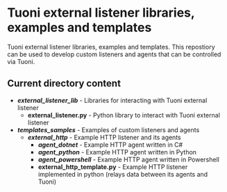 # Tuoni external listener libraries, examples and templates

Tuoni external listener libraries, examples and templates. This repostiory can be used to develop custom listeners and agents that can be controlled via Tuoni.


## Current directory content

*  ___external_listener_lib___ - Libraries for interacting with Tuoni external listener
    * __external_listener.py__ - Python library to interact with Tuoni external listener
*  ___templates_samples___ - Examples of custom listeners and agents
    * ___external_http___ - Example HTTP listener and its agents
        * ___agent_dotnet___ - Example HTTP agent written in C#
        * ___agent_python___ - Example HTTP agent written in Python
        * ___agent_powershell___ - Example HTTP agent written in Powershell
        * __external_http_template.py__ - Example HTTP listener implemented in python (relays data between its agents and Tuoni)



